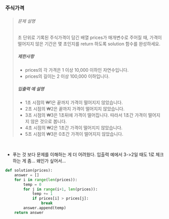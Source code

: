 ### 주식가격

> ###### 문제 설명
>
> 초 단위로 기록된 주식가격이 담긴 배열 prices가 매개변수로 주어질 때, 가격이 떨어지지 않은 기간은 몇 초인지를 return 하도록 solution 함수를 완성하세요.
>
> ##### 제한사항
>
> - prices의 각 가격은 1 이상 10,000 이하인 자연수입니다.
> - prices의 길이는 2 이상 100,000 이하입니다.
>
> ##### 입출력 예 설명
>
> - 1초 시점의 ₩1은 끝까지 가격이 떨어지지 않았습니다.
> - 2초 시점의 ₩2은 끝까지 가격이 떨어지지 않았습니다.
> - 3초 시점의 ₩3은 1초뒤에 가격이 떨어집니다. 따라서 1초간 가격이 떨어지지 않은 것으로 봅니다.
> - 4초 시점의 ₩2은 1초간 가격이 떨어지지 않았습니다.
> - 5초 시점의 ₩3은 0초간 가격이 떨어지지 않았습니다.

<br>

- 푸는 것 보다 문제를 이해하는 게 더 어려웠다. 입출력 예에서 3->2일 때도 1로 체크하는 게 좀... 왜인가 싶어서...

```python
def solution(prices):
    answer = []
    for i in range(len(prices)):
        temp = 0
        for j in range(i+1, len(prices)):
            temp += 1
            if prices[i] > prices[j]:
                break
        answer.append(temp)
    return answer
```

